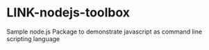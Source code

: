 # LINK-nodejs-toolbox

Sample node.js Package to demonstrate javascript as command line scripting language
